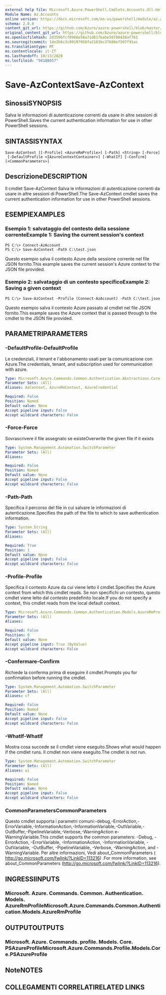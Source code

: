 ```yaml
---
external help file: Microsoft.Azure.PowerShell.Cmdlets.Accounts.dll-Help.xml
Module Name: Az.Accounts
online version: https://docs.microsoft.com/en-us/powershell/module/az.accounts/save-azcontext
schema: 2.0.0
content_git_url: https://github.com/Azure/azure-powershell/blob/master/src/Accounts/Accounts/help/Save-AzContext.md
original_content_git_url: https://github.com/Azure/azure-powershell/blob/master/src/Accounts/Accounts/help/Save-AzContext.md
ms.openlocfilehash: 2d3506fcf0968e58a71d81fbabe56f08428af761
ms.sourcegitcommit: 1de2b6c3c99197958fa2101bc37680e7507f91ac
ms.translationtype: MT
ms.contentlocale: it-IT
ms.lasthandoff: 10/13/2020
ms.locfileid: "94188657"
---
```

# <span data-ttu-id="5bda7-101">Save-AzContext</span><span class="sxs-lookup"><span data-stu-id="5bda7-101">Save-AzContext</span></span>

## <span data-ttu-id="5bda7-102">Sinossi</span><span class="sxs-lookup"><span data-stu-id="5bda7-102">SYNOPSIS</span></span>
<span data-ttu-id="5bda7-103">Salva le informazioni di autenticazione correnti da usare in altre sessioni di PowerShell.</span><span class="sxs-lookup"><span data-stu-id="5bda7-103">Saves the current authentication information for use in other PowerShell sessions.</span></span>

## <span data-ttu-id="5bda7-104">SINTASSI</span><span class="sxs-lookup"><span data-stu-id="5bda7-104">SYNTAX</span></span>

```
Save-AzContext [[-Profile] <AzureRmProfile>] [-Path] <String> [-Force]
 [-DefaultProfile <IAzureContextContainer>] [-WhatIf] [-Confirm] [<CommonParameters>]
```

## <span data-ttu-id="5bda7-105">Descrizione</span><span class="sxs-lookup"><span data-stu-id="5bda7-105">DESCRIPTION</span></span>
<span data-ttu-id="5bda7-106">Il cmdlet Save-AzContext Salva le informazioni di autenticazione correnti da usare in altre sessioni di PowerShell.</span><span class="sxs-lookup"><span data-stu-id="5bda7-106">The Save-AzContext cmdlet saves the current authentication information for use in other PowerShell sessions.</span></span>

## <span data-ttu-id="5bda7-107">ESEMPI</span><span class="sxs-lookup"><span data-stu-id="5bda7-107">EXAMPLES</span></span>

### <span data-ttu-id="5bda7-108">Esempio 1: salvataggio del contesto della sessione corrente</span><span class="sxs-lookup"><span data-stu-id="5bda7-108">Example 1: Saving the current session's context</span></span>
```
PS C:\> Connect-AzAccount
PS C:\> Save-AzContext -Path C:\test.json
```

<span data-ttu-id="5bda7-109">Questo esempio salva il contesto Azure della sessione corrente nel file JSON fornito.</span><span class="sxs-lookup"><span data-stu-id="5bda7-109">This example saves the current session's Azure context to the JSON file provided.</span></span>

### <span data-ttu-id="5bda7-110">Esempio 2: salvataggio di un contesto specifico</span><span class="sxs-lookup"><span data-stu-id="5bda7-110">Example 2: Saving a given context</span></span>
```
PS C:\> Save-AzContext -Profile (Connect-AzAccount) -Path C:\test.json
```

<span data-ttu-id="5bda7-111">Questo esempio salva il contesto Azure passato al cmdlet nel file JSON fornito.</span><span class="sxs-lookup"><span data-stu-id="5bda7-111">This example saves the Azure context that is passed through to the cmdlet to the JSON file provided.</span></span>

## <span data-ttu-id="5bda7-112">PARAMETRI</span><span class="sxs-lookup"><span data-stu-id="5bda7-112">PARAMETERS</span></span>

### <span data-ttu-id="5bda7-113">-DefaultProfile</span><span class="sxs-lookup"><span data-stu-id="5bda7-113">-DefaultProfile</span></span>
<span data-ttu-id="5bda7-114">Le credenziali, il tenant e l'abbonamento usati per la comunicazione con Azure.</span><span class="sxs-lookup"><span data-stu-id="5bda7-114">The credentials, tenant, and subscription used for communication with azure.</span></span>

```yaml
Type: Microsoft.Azure.Commands.Common.Authentication.Abstractions.Core.IAzureContextContainer
Parameter Sets: (All)
Aliases: AzContext, AzureRmContext, AzureCredential

Required: False
Position: Named
Default value: None
Accept pipeline input: False
Accept wildcard characters: False
```

### <span data-ttu-id="5bda7-115">-Force</span><span class="sxs-lookup"><span data-stu-id="5bda7-115">-Force</span></span>
<span data-ttu-id="5bda7-116">Sovrascrivere il file assegnato se esiste</span><span class="sxs-lookup"><span data-stu-id="5bda7-116">Overwrite the given file if it exists</span></span>

```yaml
Type: System.Management.Automation.SwitchParameter
Parameter Sets: (All)
Aliases:

Required: False
Position: Named
Default value: None
Accept pipeline input: False
Accept wildcard characters: False
```

### <span data-ttu-id="5bda7-117">-Path</span><span class="sxs-lookup"><span data-stu-id="5bda7-117">-Path</span></span>
<span data-ttu-id="5bda7-118">Specifica il percorso del file in cui salvare le informazioni di autenticazione.</span><span class="sxs-lookup"><span data-stu-id="5bda7-118">Specifies the path of the file to which to save authentication information.</span></span>

```yaml
Type: System.String
Parameter Sets: (All)
Aliases:

Required: True
Position: 1
Default value: None
Accept pipeline input: False
Accept wildcard characters: False
```

### <span data-ttu-id="5bda7-119">-Profile</span><span class="sxs-lookup"><span data-stu-id="5bda7-119">-Profile</span></span>
<span data-ttu-id="5bda7-120">Specifica il contesto Azure da cui viene letto il cmdlet.</span><span class="sxs-lookup"><span data-stu-id="5bda7-120">Specifies the Azure context from which this cmdlet reads.</span></span>
<span data-ttu-id="5bda7-121">Se non specifichi un contesto, questo cmdlet viene letto dal contesto predefinito locale.</span><span class="sxs-lookup"><span data-stu-id="5bda7-121">If you do not specify a context, this cmdlet reads from the local default context.</span></span>

```yaml
Type: Microsoft.Azure.Commands.Common.Authentication.Models.AzureRmProfile
Parameter Sets: (All)
Aliases:

Required: False
Position: 0
Default value: None
Accept pipeline input: True (ByValue)
Accept wildcard characters: False
```

### <span data-ttu-id="5bda7-122">-Confermare</span><span class="sxs-lookup"><span data-stu-id="5bda7-122">-Confirm</span></span>
<span data-ttu-id="5bda7-123">Richiede la conferma prima di eseguire il cmdlet.</span><span class="sxs-lookup"><span data-stu-id="5bda7-123">Prompts you for confirmation before running the cmdlet.</span></span>

```yaml
Type: System.Management.Automation.SwitchParameter
Parameter Sets: (All)
Aliases: cf

Required: False
Position: Named
Default value: None
Accept pipeline input: False
Accept wildcard characters: False
```

### <span data-ttu-id="5bda7-124">-WhatIf</span><span class="sxs-lookup"><span data-stu-id="5bda7-124">-WhatIf</span></span>
<span data-ttu-id="5bda7-125">Mostra cosa succede se il cmdlet viene eseguito.</span><span class="sxs-lookup"><span data-stu-id="5bda7-125">Shows what would happen if the cmdlet runs.</span></span>
<span data-ttu-id="5bda7-126">Il cmdlet non viene eseguito.</span><span class="sxs-lookup"><span data-stu-id="5bda7-126">The cmdlet is not run.</span></span>

```yaml
Type: System.Management.Automation.SwitchParameter
Parameter Sets: (All)
Aliases: wi

Required: False
Position: Named
Default value: None
Accept pipeline input: False
Accept wildcard characters: False
```

### <span data-ttu-id="5bda7-127">CommonParameters</span><span class="sxs-lookup"><span data-stu-id="5bda7-127">CommonParameters</span></span>
<span data-ttu-id="5bda7-128">Questo cmdlet supporta i parametri comuni:-debug,-ErrorAction,-ErrorVariable,-InformationAction,-InformationVariable,-OutVariable,-OutBuffer,-PipelineVariable,-Verbose,-WarningAction e-WarningVariable.</span><span class="sxs-lookup"><span data-stu-id="5bda7-128">This cmdlet supports the common parameters: -Debug, -ErrorAction, -ErrorVariable, -InformationAction, -InformationVariable, -OutVariable, -OutBuffer, -PipelineVariable, -Verbose, -WarningAction, and -WarningVariable.</span></span> <span data-ttu-id="5bda7-129">Per altre informazioni, Vedi about_CommonParameters ( http://go.microsoft.com/fwlink/?LinkID=113216) .</span><span class="sxs-lookup"><span data-stu-id="5bda7-129">For more information, see about_CommonParameters (http://go.microsoft.com/fwlink/?LinkID=113216).</span></span>

## <span data-ttu-id="5bda7-130">INGRESSI</span><span class="sxs-lookup"><span data-stu-id="5bda7-130">INPUTS</span></span>

### <span data-ttu-id="5bda7-131">Microsoft. Azure. Commands. Common. Authentication. Models. AzureRmProfile</span><span class="sxs-lookup"><span data-stu-id="5bda7-131">Microsoft.Azure.Commands.Common.Authentication.Models.AzureRmProfile</span></span>

## <span data-ttu-id="5bda7-132">OUTPUT</span><span class="sxs-lookup"><span data-stu-id="5bda7-132">OUTPUTS</span></span>

### <span data-ttu-id="5bda7-133">Microsoft. Azure. Commands. profile. Models. Core. PSAzureProfile</span><span class="sxs-lookup"><span data-stu-id="5bda7-133">Microsoft.Azure.Commands.Profile.Models.Core.PSAzureProfile</span></span>

## <span data-ttu-id="5bda7-134">Note</span><span class="sxs-lookup"><span data-stu-id="5bda7-134">NOTES</span></span>

## <span data-ttu-id="5bda7-135">COLLEGAMENTI CORRELATI</span><span class="sxs-lookup"><span data-stu-id="5bda7-135">RELATED LINKS</span></span>
